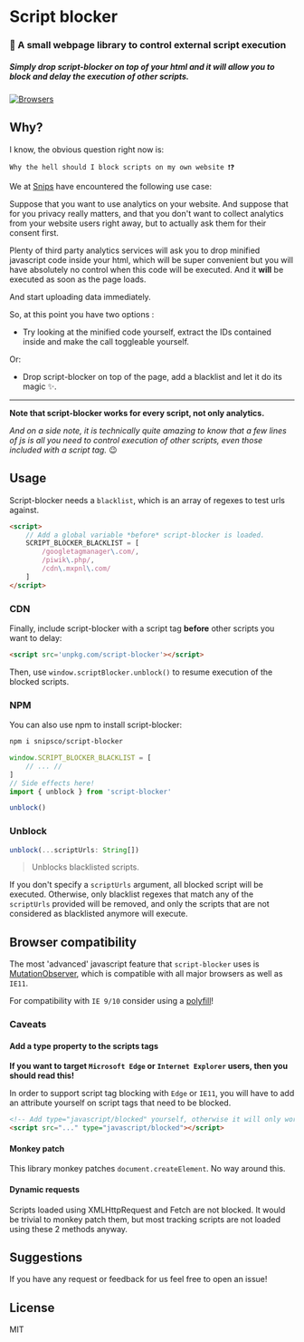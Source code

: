 # Script blocker

### 🔐 A small webpage library to control external script execution

##### Simply drop script-blocker on top of your html and it will allow you to block and delay the execution of other scripts.

[![Browsers](https://badges.herokuapp.com/browsers?firefox=60&googlechrome=66&iexplore=!9,!10,11&microsoftedge=17)](#browser-compatibility)

## Why?

I know, the obvious question right now is:

`Why the hell should I block scripts on my own website ❗️❓`

We at [Snips](https://snips.ai) have encountered the following use case:

Suppose that you want to use analytics on your website. And suppose that for you privacy really matters, and that you don't want to collect analytics from your website users right away, but to actually ask them for their consent first.

Plenty of third party analytics services will ask you to drop minified javascript code inside your html, which will be super convenient but you will have absolutely no control when this code will be executed. And it **will** be executed as soon as the page loads.

And start uploading data immediately.

So, at this point you have two options :

- Try looking at the minified code yourself, extract the IDs contained inside and make the call toggleable yourself.

Or:

- Drop script-blocker on top of the page, add a blacklist and let it do its magic ✨.

----------

**Note that script-blocker works for every script, not only analytics.**

*And on a side note, it is technically quite amazing to know that a few lines of js is all you need to control execution of other scripts, even those included with a script tag.* 😉

## Usage

Script-blocker needs a `blacklist`, which is an array of regexes to test urls against.

```html
<script>
    // Add a global variable *before* script-blocker is loaded.
    SCRIPT_BLOCKER_BLACKLIST = [
        /googletagmanager\.com/,
        /piwik\.php/,
        /cdn\.mxpnl\.com/
    ]
</script>
```

### CDN


Finally, include script-blocker with a script tag **before** other scripts you want to delay:

```html
<script src='unpkg.com/script-blocker'></script>
```

Then, use `window.scriptBlocker.unblock()` to resume execution of the blocked scripts.

### NPM

You can also use npm to install script-blocker:

```bash
npm i snipsco/script-blocker
```

```js
window.SCRIPT_BLOCKER_BLACKLIST = [
    // ... //
]
// Side effects here!
import { unblock } from 'script-blocker'

unblock()
```

### Unblock

```js
unblock(...scriptUrls: String[])
```

> Unblocks blacklisted scripts.

If you don't specify a `scriptUrls` argument, all blocked script will be executed.
Otherwise, only blacklist regexes that match any of the `scriptUrls` provided will be removed, and only the scripts that are not considered as blacklisted anymore will execute.


## Browser compatibility

The most 'advanced' javascript feature that `script-blocker` uses is [MutationObserver](https://developer.mozilla.org/en-US/docs/Web/API/MutationObserver), which is compatible with all major browsers as well as `IE11`.

For compatibility with `IE 9/10` consider using a [polyfill](https://github.com/webmodules/mutation-observer)!

### Caveats

#### Add a type property to the scripts tags

**If you want to target `Microsoft Edge` or `Internet Explorer` users, then you should read this!**


In order to support script tag blocking with `Edge` or `IE11`, you will have to add an attribute yourself on script tags that need to be blocked.

```html
<!-- Add type="javascript/blocked" yourself, otherwise it will only work on Chrome/Firefox/Safari -->
<script src="..." type="javascript/blocked"></script>
```

#### Monkey patch

This library monkey patches `document.createElement`. No way around this.

#### Dynamic requests

Scripts loaded using XMLHttpRequest and Fetch are not blocked. It would be trivial to monkey patch them, but most tracking scripts are not loaded using these 2 methods anyway.

## Suggestions

If you have any request or feedback for us feel free to open an issue!

## License

MIT
